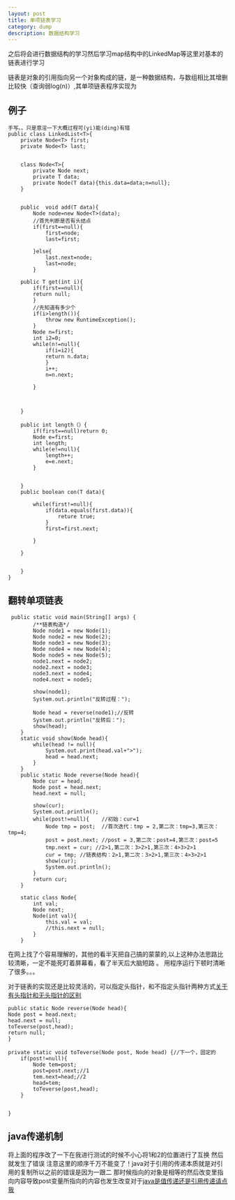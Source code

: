 ```yaml
---
layout: post
title: 单项链表学习
category: dump
description: 数据结构学习
---
```



之后将会进行数据结构的学习然后学习map结构中的LinkedMap等这里对基本的链表进行学习


链表是对象的引用指向另一个对象构成的链，是一种数据结构，与数组相比其增删比较快（查询弱log(n)）,其单项链表程序实现为

例子
---

	手写。。只是意淫一下大概过程可(yi)能(ding)有错
	public class LinkedList<T>{
		private Node<T> first;
		private Node<T> last;
		
		
		class Node<T>{
			private Node next;
			private T data;
			private Node(T data){this.data=data;n=null};
		}
		
		
		public  void add(T data){
			Node node=new Node<T>(data);
			//首先判断是否有头结点
			if(first==null){
				first=node;
				last=first;
			
			}else{
				last.next=node;
				last=node;
			}
			
		public T get(int i){
			if(first==null){
			return null;
			}
			//先知道有多少个
			if(i>length()){
				throw new RuntimeException();
			}
			Node n=first;
			int i2=0;
			while(n!=null){
				if(i=i2){
				return n.data;
				}
				i++;
				n=n.next;
			
			}
			
			
		
		}	
		
		public int length（）{
			if(first==null)return 0;
			Node e=first;
			int length;
			while(e!=null){
				length++;
				e=e.next;
			}
		
		
		}
		public boolean con(T data){
			
			while(first!=null){
				if(data.equals(first.data)){
					reture true;				
				}
				first=first.next;
				
			}
		
		}
		
		
		}
	}



翻转单项链表
---


	 public static void main(String[] args) {
			/**链表构造*/
			Node node1 = new Node(1);
			Node node2 = new Node(2);
			Node node3 = new Node(3);
			Node node4 = new Node(4);
			Node node5 = new Node(5);
			node1.next = node2;
			node2.next = node3;
			node3.next = node4;
			node4.next = node5;
			 
			show(node1);
			System.out.println("反转过程：");
			 
			Node head = reverse(node1);//反转
			System.out.println("反转后：");
			show(head);        
		}
		static void show(Node head){
			while(head != null){
				System.out.print(head.val+">");
				head = head.next;
			}
		}
		public static Node reverse(Node head){
			Node cur = head;
			Node post = head.next;
			head.next = null;
			
			show(cur);
			System.out.println();
			while(post!=null){    //初始：cur=1
				Node tmp = post;  //首次迭代：tmp = 2,第二次：tmp=3,第三次：tmp=4;
				post = post.next; //post = 3,第二次：post=4,第三次：post=5
				tmp.next = cur; //2>1,第二次：3>2>1,第三次：4>3>2>1
				cur = tmp; //链表结构：2>1,第二次：3>2>1,第三次：4>3>2>1
				show(cur);
				System.out.println();
			}
			return cur;
		}
		 
		static class Node{
			int val;
			Node next;
			Node(int val){
				this.val = val;
				//this.next = null;
			}
		}


	
		
在网上找了个容易理解的，其他的看半天把自己搞的蒙蒙的,以上这种办法思路比较清晰，一定不能死盯着屏幕看，看了半天后大脑短路 。  用程序运行下顿时清晰了很多。。。

对于链表的实现还是比较灵活的，可以指定头指针，和不指定头指针两种方式[关于有头指针和无头指针的区别](http://blog.csdn.net/hitwhylz/article/details/12305021)
	
	
	public static Node reverse(Node head){
	Node post = head.next;
	head.next = null;
	toTeverse(post,head);
	return null;
	}
	 
	private static void toTeverse(Node post, Node head) {//下一个，固定的
		if(post!=null){
			Node tem=post;
			post=post.next;//1
			tem.next=head;//2
			head=tem;
			toTeverse(post,head);
		}
		
		
	}
	
	
java传递机制
---	
	
将上面的程序改了一下在我进行测试的时候不小心将1和2的位置进行了互换 然后就发生了错误
注意这里的顺序千万不能变了！java对于引用的传递本质就是对引用的复制所以之前的错误是因为一跟二
那时候指向的对象是相等的然后改变里指向内容导致post变量所指向的内容也发生改变对于[java是值传递还是引用传递请点我](https://www.zhihu.com/question/31203609)
	
	
	
	
	
	
	









		
		


[Mukosame]:    http://sun035.github.io  "Mukosame"

